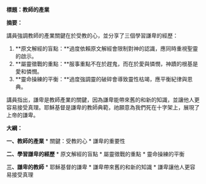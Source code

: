 **標題：教師的產業**

**摘要：**

講員強調教師的產業關鍵在於受教的心，並分享了三個學習謙卑的經歷：

1. **原文解經的盲點：**過度依賴原文解經會限制對神的認識，應同時重視聖靈的啟示。
2. **屬靈徵戰的重點：**服事重點不在於趕鬼，而在於愛與憐憫，神蹟的根基是愛和憐憫。
3. **靈命操練的平衡：**過度強調靈的破碎會導致靈性枯竭，應平衡紀律與恩典。

講員指出，謙卑是教師產業的關鍵，因為謙卑能帶來舊的和新的知識，並讓他人更容易接受真理。耶穌基督是謙卑的教師典範，祂願意為我們死在十字架上，展現了上帝的謙卑。

**大綱：**

**一、教師的產業**
    * 關鍵：受教的心
    * 謙卑的重要性

**二、學習謙卑的經歷**
    * 原文解經的盲點
    * 屬靈徵戰的重點
    * 靈命操練的平衡

**三、謙卑的教師**
    * 耶穌基督的謙卑
    * 謙卑帶來舊的和新的知識
    * 謙卑讓他人更容易接受真理